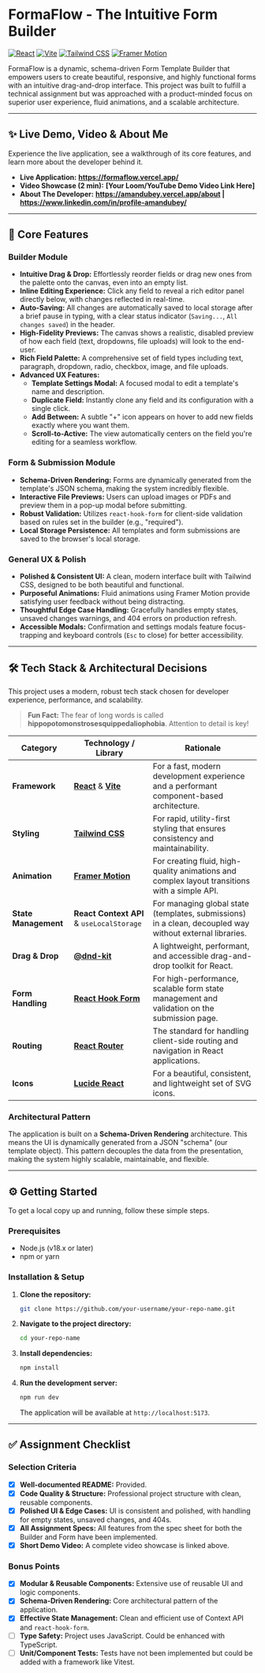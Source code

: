 # FormaFlow - The Intuitive Form Builder

[![React](https://img.shields.io/badge/React-18.2.0-61DAFB?style=for-the-badge&logo=react)](https://reactjs.org/)
[![Vite](https://img.shields.io/badge/Vite-5.2.0-646CFF?style=for-the-badge&logo=vite)](https://vitejs.dev/)
[![Tailwind CSS](https://img.shields.io/badge/Tailwind_CSS-3.4.1-38B2AC?style=for-the-badge&logo=tailwind-css)](https://tailwindcss.com/)
[![Framer Motion](https://img.shields.io/badge/Framer_Motion-10.18.0-0055FF?style=for-the-badge&logo=framer)](https://www.framer.com/motion/)

FormaFlow is a dynamic, schema-driven Form Template Builder that empowers users to create beautiful, responsive, and highly functional forms with an intuitive drag-and-drop interface. This project was built to fulfill a technical assignment but was approached with a product-minded focus on superior user experience, fluid animations, and a scalable architecture.

---

## ✨ Live Demo, Video & About Me

Experience the live application, see a walkthrough of its core features, and learn more about the developer behind it.

*   **Live Application:** **https://formaflow.vercel.app/**
*   **Video Showcase (2 min):** **[Your Loom/YouTube Demo Video Link Here]**
*   **About The Developer:** **https://amandubey.vercel.app/about | https://www.linkedin.com/in/profile-amandubey/**

---

## 🚀 Core Features

### Builder Module
*   **Intuitive Drag & Drop:** Effortlessly reorder fields or drag new ones from the palette onto the canvas, even into an empty list.
*   **Inline Editing Experience:** Click any field to reveal a rich editor panel directly below, with changes reflected in real-time.
*   **Auto-Saving:** All changes are automatically saved to local storage after a brief pause in typing, with a clear status indicator (`Saving...`, `All changes saved`) in the header.
*   **High-Fidelity Previews:** The canvas shows a realistic, disabled preview of how each field (text, dropdowns, file uploads) will look to the end-user.
*   **Rich Field Palette:** A comprehensive set of field types including text, paragraph, dropdown, radio, checkbox, image, and file uploads.
*   **Advanced UX Features:**
    *   **Template Settings Modal:** A focused modal to edit a template's name and description.
    *   **Duplicate Field:** Instantly clone any field and its configuration with a single click.
    *   **Add Between:** A subtle "+" icon appears on hover to add new fields exactly where you want them.
    *   **Scroll-to-Active:** The view automatically centers on the field you're editing for a seamless workflow.

### Form & Submission Module
*   **Schema-Driven Rendering:** Forms are dynamically generated from the template's JSON schema, making the system incredibly flexible.
*   **Interactive File Previews:** Users can upload images or PDFs and preview them in a pop-up modal before submitting.
*   **Robust Validation:** Utilizes `react-hook-form` for client-side validation based on rules set in the builder (e.g., "required").
*   **Local Storage Persistence:** All templates and form submissions are saved to the browser's local storage.

### General UX & Polish
*   **Polished & Consistent UI:** A clean, modern interface built with Tailwind CSS, designed to be both beautiful and functional.
*   **Purposeful Animations:** Fluid animations using Framer Motion provide satisfying user feedback without being distracting.
*   **Thoughtful Edge Case Handling:** Gracefully handles empty states, unsaved changes warnings, and 404 errors on production refresh.
*   **Accessible Modals:** Confirmation and settings modals feature focus-trapping and keyboard controls (`Esc` to close) for better accessibility.

---

## 🛠️ Tech Stack & Architectural Decisions

This project uses a modern, robust tech stack chosen for developer experience, performance, and scalability.

> **Fun Fact:** The fear of long words is called **hippopotomonstrosesquippedaliophobia**. Attention to detail is key!

| Category           | Technology / Library                                                                | Rationale                                                                                                 |
| ------------------ | ----------------------------------------------------------------------------------- | --------------------------------------------------------------------------------------------------------- |
| **Framework**      | [**React**](https://reactjs.org/) & [**Vite**](https://vitejs.dev/)                   | For a fast, modern development experience and a performant component-based architecture.                  |
| **Styling**        | [**Tailwind CSS**](https://tailwindcss.com/)                                        | For rapid, utility-first styling that ensures consistency and maintainability.                            |
| **Animation**      | [**Framer Motion**](https://www.framer.com/motion/)                                 | For creating fluid, high-quality animations and complex layout transitions with a simple API.             |
| **State Management** | **React Context API** & `useLocalStorage`                                           | For managing global state (templates, submissions) in a clean, decoupled way without external libraries.  |
| **Drag & Drop**    | [**@dnd-kit**](https://dndkit.com/)                                                 | A lightweight, performant, and accessible drag-and-drop toolkit for React.                                |
| **Form Handling**  | [**React Hook Form**](https://react-hook-form.com/)                                 | For high-performance, scalable form state management and validation on the submission page.               |
| **Routing**        | [**React Router**](https://reactrouter.com/)                                        | The standard for handling client-side routing and navigation in React applications.                       |
| **Icons**          | [**Lucide React**](https://lucide.dev/)                                             | For a beautiful, consistent, and lightweight set of SVG icons.                                            |

### Architectural Pattern
The application is built on a **Schema-Driven Rendering** architecture. This means the UI is dynamically generated from a JSON "schema" (our template object). This pattern decouples the data from the presentation, making the system highly scalable, maintainable, and flexible.

---

## ⚙️ Getting Started

To get a local copy up and running, follow these simple steps.

### Prerequisites

*   Node.js (v18.x or later)
*   npm or yarn

### Installation & Setup

1.  **Clone the repository:**
    ```bash
    git clone https://github.com/your-username/your-repo-name.git
    ```
2.  **Navigate to the project directory:**
    ```bash
    cd your-repo-name
    ```
3.  **Install dependencies:**
    ```bash
    npm install
    ```
4.  **Run the development server:**
    ```bash
    npm run dev
    ```
    The application will be available at `http://localhost:5173`.

---

## ✅ Assignment Checklist

### Selection Criteria
- [x] **Well-documented README:** Provided.
- [x] **Code Quality & Structure:** Professional project structure with clean, reusable components.
- [x] **Polished UI & Edge Cases:** UI is consistent and polished, with handling for empty states, unsaved changes, and 404s.
- [x] **All Assignment Specs:** All features from the spec sheet for both the Builder and Form have been implemented.
- [x] **Short Demo Video:** A complete video showcase is linked above.

### Bonus Points
- [x] **Modular & Reusable Components:** Extensive use of reusable UI and logic components.
- [x] **Schema-Driven Rendering:** Core architectural pattern of the application.
- [x] **Effective State Management:** Clean and efficient use of Context API and `react-hook-form`.
- [ ] **Type Safety:** Project uses JavaScript. Could be enhanced with TypeScript.
- [ ] **Unit/Component Tests:** Tests have not been implemented but could be added with a framework like Vitest.
